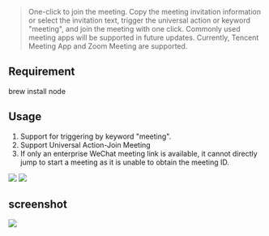 > One-click to join the meeting.
Copy the meeting invitation information or select the invitation text, trigger the universal action or keyword "meeting", and join the meeting with one click.
Commonly used meeting apps will be supported in future updates. Currently, Tencent Meeting App and Zoom Meeting are supported.


## Requirement

brew install node


## Usage
1. Support for triggering by keyword "meeting".
2. Support Universal Action-Join Meeting
3. If only an enterprise WeChat meeting link is available, it cannot directly jump to start a meeting as it is unable to obtain the meeting ID.



[![](https://img.shields.io/badge/version-v0.9-green?style=for-the-badge)]()
[![](https://img.shields.io/badge/download-click-blue?style=for-the-badge)](https://github.com/alanhe421/alfred-workflows/raw/master/meeting/Meeting.alfredworkflow)




<!-- more -->

## screenshot

![](screenshots/screenshot.gif)
